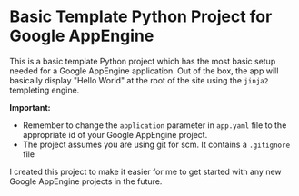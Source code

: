 Basic Template Python Project for Google AppEngine
=========================================

This is a basic template Python project which has the most basic setup needed for a Google AppEngine
application. Out of the box, the app will basically display "Hello World" at the root of the site using
the `jinja2` templeting engine.

**Important:**

 * Remember to change the `application` parameter in `app.yaml` file to the appropriate id
of your Google AppEngine project.
 * The project assumes you are using git for scm. It contains a `.gitignore` file

I created this project to make it easier for me to get started with any new Google AppEngine projects
in the future.